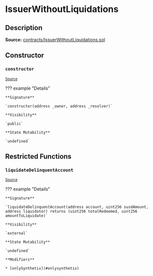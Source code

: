 # IssuerWithoutLiquidations

## Description

**Source:** [contracts/IssuerWithoutLiquidations.sol](https://github.com/Synthetixio/synthetix/tree/v2.41.0-alpha/contracts/IssuerWithoutLiquidations.sol)

## Constructor

### `constructor`

<sub>[Source](https://github.com/Synthetixio/synthetix/tree/v2.41.0-alpha/contracts/IssuerWithoutLiquidations.sol#L9)</sub>

??? example "Details"

    **Signature**

    `constructor(address _owner, address _resolver)`

    **Visibility**

    `public`

    **State Mutability**

    `undefined`

## Restricted Functions

### `liquidateDelinquentAccount`

<sub>[Source](https://github.com/Synthetixio/synthetix/tree/v2.41.0-alpha/contracts/IssuerWithoutLiquidations.sol#L11)</sub>

??? example "Details"

    **Signature**

    `liquidateDelinquentAccount(address account, uint256 susdAmount, address liquidator) returns (uint256 totalRedeemed, uint256 amountToLiquidate)`

    **Visibility**

    `external`

    **State Mutability**

    `undefined`

    **Modifiers**

    * [onlySynthetix](#onlysynthetix)
